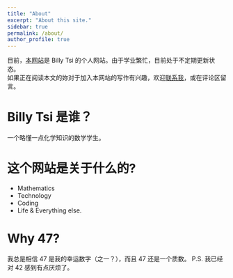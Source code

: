```yaml
---
title: "About"
excerpt: "About this site."
sidebar: true
permalink: /about/
author_profile: true
---
```

  
目前，[本网站](47life.com)是 Billy Tsi 的个人网站。由于学业繁忙，目前处于不定期更新状态。  
如果正在阅读本文的妳对于加入本网站的写作有兴趣，欢迎[联系我](mailto:qubit47@gmail.com)，或在评论区留言。
  
# Billy Tsi 是谁？
一个略懂一点化学知识的数学学生。

# 这个网站是关于什么的?
- Mathematics
- Technology
- Coding
- Life & Everything else.

# Why 47?
我总是相信 47 是我的幸运数字（之一？），而且 47 还是一个质数。
P.S. 我已经对 42 感到有点厌烦了。
